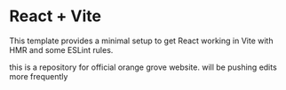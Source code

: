 # React + Vite

This template provides a minimal setup to get React working in Vite with HMR and some ESLint rules.

this is a repository for official orange grove website. will be pushing edits more frequently